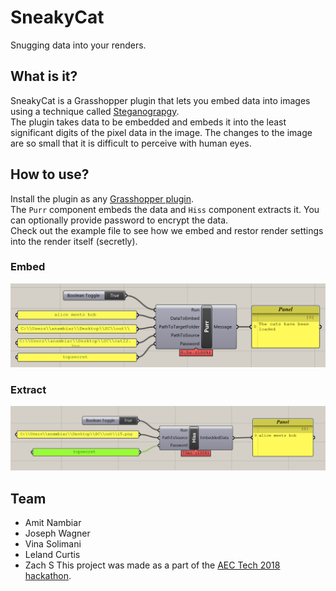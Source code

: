 ﻿# SneakyCat
Snugging data into your renders.

## What is it?
SneakyCat is a Grasshopper plugin that lets you embed data into images using a technique called [Steganograpgy](https://en.wikipedia.org/wiki/Steganography).  
The plugin takes data to be embedded and embeds it into the least significant digits of the pixel data in the image. The changes to the image are so small that it is difficult to perceive with human eyes.  

## How to use?
Install the plugin as any [Grasshopper plugin](http://coder.the-bac.edu/?p=97).  
The `Purr` component embeds the data and `Hiss` component extracts it. You can optionally provide password to encrypt the data.  
Check out the example file to see how we embed and restor render settings into the render itself (secretly).  

### Embed
![Embed](./images/comp_embed.png)

### Extract
![Extract](./images/comp_extract.png)

## Team
- Amit Nambiar
- Joseph Wagner
- Vina Solimani
- Leland Curtis
- Zach S
This project was made as a part of the [AEC Tech 2018 hackathon](http://core.thorntontomasetti.com/aec-tech-2018/aec-tech-2018-hackathon/).  
